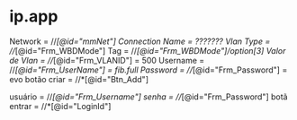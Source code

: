 # ip.app
 
Network = //*[@id="mmNet"]
Connection Name = ???????
Vlan Type = //*[@id="Frm_WBDMode"]
Tag = //*[@id="Frm_WBDMode"]/option[3]
Valor de Vlan = //*[@id="Frm_VLANID"] = 500
Username = //*[@id="Frm_UserName"] = fib.full
Password = //*[@id="Frm_Password"] = evo
botão criar = //*[@id="Btn_Add"]

usuário = //*[@id="Frm_Username"]
senha = //*[@id="Frm_Password"]
botã entrar = //*[@id="LoginId"]
